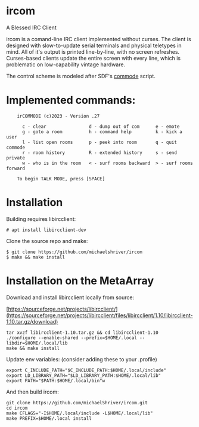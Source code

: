 # ircom

A Blessed IRC Client

ircom is a comand-line IRC client implemented without curses. The client is designed with slow-to-update serial terminals and physical teletypes in mind. All of it's output is printed line-by-line, with no screen refreshes. Curses-based clients update the entire screen with every line, which is problematic on low-capability vintage hardware.

The control scheme is modeled after SDF's [commode](http://jwodder.freeshell.org/sdf/commands.html) script.

# Implemented commands:

        irCOMMODE (c)2023 - Version .27

          c - clear                d - dump out of com      e - emote
          g - goto a room          h - command help         k - kick a user 
          l - list open rooms      p - peek into room       q - quit commode 
          r - room history         R - extended history     s - send private
          w - who is in the room   < - surf rooms backward  > - surf rooms forward

        To begin TALK MODE, press [SPACE]

# Installation

Building requires libircclient:

    # apt install libircclient-dev

Clone the source repo and make:

    $ git clone https://github.com/michaelshriver/ircom
    $ make && make install

# Installation on the MetaArray

Download and install libircclient locally from source:

[https://sourceforge.net/projects/libircclient/](https://sourceforge.net/projects/libircclient/files/libircclient/1.10/libircclient-1.10.tar.gz/download)

    tar xvzf libircclient-1.10.tar.gz && cd libircclient-1.10
    ./configure --enable-shared --prefix=$HOME/.local --libdir=$HOME/.local/lib
    make && make install

Update env variables: (consider adding these to your .profile)

    export C_INCLUDE_PATH="$C_INCLUDE_PATH:$HOME/.local/include"
    export LD_LIBRARY_PATH="$LD_LIBRARY_PATH:$HOME/.local/lib"
    export PATH="$PATH:$HOME/.local/bin"w

And then build ircom:

    git clone https://github.com/michaelShriver/ircom.git
    cd ircom
    make CFLAGS="-I$HOME/.local/include -L$HOME/.local/lib"
    make PREFIX=$HOME/.local install